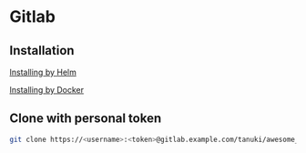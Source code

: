 # Gitlab

## Installation

[Installing by Helm](\helm.md)

[Installing by Docker](\docker.md)

## Clone with personal token

```bash
git clone https://<username>:<token>@gitlab.example.com/tanuki/awesome_project.git
```